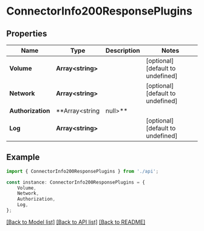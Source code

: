 # ConnectorInfo200ResponsePlugins


## Properties

Name | Type | Description | Notes
------------ | ------------- | ------------- | -------------
**Volume** | **Array&lt;string&gt;** |  | [optional] [default to undefined]
**Network** | **Array&lt;string&gt;** |  | [optional] [default to undefined]
**Authorization** | **Array&lt;string | null&gt;** |  | [optional] [default to undefined]
**Log** | **Array&lt;string&gt;** |  | [optional] [default to undefined]

## Example

```typescript
import { ConnectorInfo200ResponsePlugins } from './api';

const instance: ConnectorInfo200ResponsePlugins = {
    Volume,
    Network,
    Authorization,
    Log,
};
```

[[Back to Model list]](../README.md#documentation-for-models) [[Back to API list]](../README.md#documentation-for-api-endpoints) [[Back to README]](../README.md)
